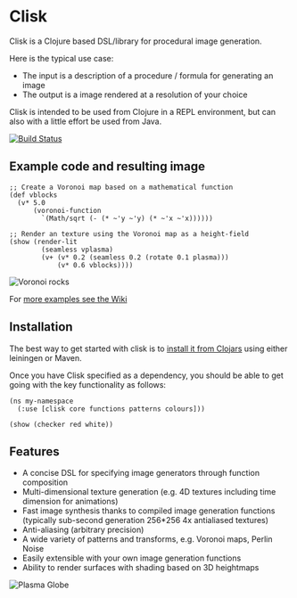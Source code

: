 # Clisk

Clisk is a Clojure based DSL/library for procedural image generation.

Here is the typical use case:

 - The input is a description of a procedure / formula for generating an image
 - The output is a image rendered at a resolution of your choice

Clisk is intended to be used from Clojure in a REPL environment, but can also with a little effort be used from Java.

[![Build Status](https://secure.travis-ci.org/mikera/clisk.png)](http://travis-ci.org/mikera/clisk)

## Example code and resulting image

    ;; Create a Voronoi map based on a mathematical function
    (def vblocks 
      (v* 5.0 
          (voronoi-function 
            `(Math/sqrt (- (* ~'y ~'y) (* ~'x ~'x))))))

    ;; Render an texture using the Voronoi map as a height-field
    (show (render-lit 
            (seamless vplasma) 
            (v+ (v* 0.2 (seamless 0.2 (rotate 0.1 plasma))) 
                (v* 0.6 vblocks))))

![Voronoi rocks](https://raw.github.com/wiki/mikera/clisk/images/VoronoiRocks.png)

For [more examples see the Wiki](https://github.com/mikera/clisk/wiki)

## Installation

The best way to get started with clisk is to [install it from Clojars](https://clojars.org/net.mikera/clisk) using either leiningen or Maven.

Once you have Clisk specified as a dependency, you should be able to get going with the key functionality as follows:

    (ns my-namespace
      (:use [clisk core functions patterns colours]))
     
    (show (checker red white))

## Features

* A concise DSL for specifying image generators through function composition
* Multi-dimensional texture generation (e.g. 4D textures including time dimension for animations) 
* Fast image synthesis thanks to compiled image generation functions (typically sub-second generation 256*256 4x antialiased textures)
* Anti-aliasing (arbitrary precision)
* A wide variety of patterns and transforms, e.g. Voronoi maps, Perlin Noise
* Easily extensible with your own image generation functions
* Ability to render surfaces with shading based on 3D heightmaps


![Plasma Globe](https://raw.github.com/wiki/mikera/clisk/images/PlasmaGlobe.png)
